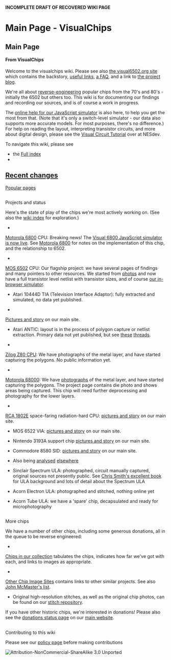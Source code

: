 **INCOMPLETE DRAFT OF RECOVERED WIKI PAGE**

# Main Page - VisualChips


	

	
	


## Main Page


	

		


#### From VisualChips


		

		

		

Welcome to the visualchips wiki.  Please see also 
[the visual6502.org site](http://visual6502.org) which contains the backstory, 
[useful links](http://visual6502.org/links.html), 
[a FAQ](http://visual6502.org/faq.html), and a link to 
[the project blog](http://blog.visual6502.org/).


We're all about 
[reverse-engineering](index.php?title=The_reverse_engineering_process) popular chips from the 70's and 80's - initially the 6502 but others too. This wiki is for documenting our findings and recording our sources, and is of course a work in progress.


The 
[online help for our JavaScript simulator](index.php?title=JssimUserHelp) is also here, to help you get the most from that. (Note that it's only a switch-level simulator - our data also supports more accurate models. For most purposes, there's no difference.) For help on reading the layout, interpreting transistor circuits, and more about digital design, please see the 
[Visual Circuit Tutorial](http://wiki.nesdev.com/w/index.php/Visual_circuit_tutorial) over at NESdev.



To navigate this wiki, please see


-  the 
[Full index](index.php?title=Special:AllPages)
-  
[Recent changes](index.php?title=Special:RecentChanges)
-  
[Popular pages](index.php?title=Special:PopularPages)

##  
 Projects and status 


Here's the state of play of the chips we're most actively working on. (See also the 
[wiki index](index.php?title=Special:AllPages) for exploration.)


-  
[Motorola 6800](index.php?title=Motorola_6800) CPU: Breaking news! The 
[Visual 6800 JavaScript simulator is now live](http://visual6502.org/JSSim/expert-6800.html). See 
[Motorola 6800](index.php?title=Motorola_6800) for notes on the implementation of this chip, and the relationship to 6502.

-  
[MOS 6502](index.php?title=MOS_6502) CPU: Our flagship project: we have several pages of findings and many pointers to other resources. We started from 
[photos](index.php?title=Photos_of_MOS_6502D) and now have a full transistor level netlist with transistor sizes, and of course 
[our in-browser simulator](http://visual6502.org/JSSim/expert.html?nosim=t&label=PLA,100,1169,2328,8393,934&label=Datapath,100,2143,8820,7676,5689&label=Control,100,3333,4083).

-  Atari 10444D TIA (Television Interface Adaptor): fully extracted and simulated, no data yet published.

-  
[Pictures and story](http://visual6502.org/images/pages/Atari_10444D_TIA.html) on our main site.

-  Atari ANTIC: layout is in the process of polygon capture or netlist extraction.
Primary data not yet published, but see 
[these](http://www.atariage.com/forums/topic/172580-antic-decap-and-reverse-engineering/) 
[threads](http://www.atariage.com/forums/topic/136706-internal-antic-and-gtia-schematics/).

-  
[Zilog Z80 CPU](index.php?title=Z8400): We have photographs of the metal layer, and have started capturing the polygons.  No public information yet.

-  
[Motorola 68000](index.php?title=Motorola_68000): We have 
[photographs](http://visual6502.org/images/pages/Motorola_68000.html) of the metal layer, and have started capturing the polygons.
The project page contains die photo and shows areas being captured. This chip will need further deprocessing and photography for the lower layers.

-  
[RCA 1802E](index.php?title=RCA_1802E) space-faring radiation-hard CPU: 
[pictures and story](http://visual6502.org/images/pages/RCA_1802.html) on our main site.

-  MOS 6522 VIA: 
[pictures and story](http://visual6502.org/images/pages/MOS_6522.html) on our main site.

-  Nintendo 3193A support chip 
[pictures and story](http://visual6502.org/images/pages/Nintendo_3193A.html) on our main site.

-  Commodore 8580 SID: 
[pictures and story](http://visual6502.org/images/pages/Commodore_8580_SID.html) on our main site.

-  Also being 
[analysed](http://oms.wmhost.com/misc/) 
[elsewhere](http://oms.wmhost.com/misc/IMPORTANT!.htm)
-  Sinclair Spectrum ULA: photographed, circuit manually captured, original sources not presently public.
See 
[Chris Smith's excellent book](http://www.zxdesign.info/book/) for ULA background and lots of detail about the Spectrum ULA

-  Acorn Electron ULA: photographed and stitched, nothing online yet

-  Acorn Tube ULA: we have a 'spare' chip, decapsulated and ready for microphotography


##  
 More chips 


We have a number of other chips, including some generous donations, all in the queue to be reverse engineered:


-  
[Chips in our collection](index.php?title=Chips_in_our_collection) tabulates the chips, indicates how far we've got with each, and links to images as appropriate.

-  
[Other Chip Image Sites](index.php?title=Other_Chip_Image_Sites) contains links to other similar projects. See also 
[John McMaster's list](https://siliconpr0n.org/archive/doku.php?id=digitized).

-  Original high-resolution stitches, as well as the original chip photos, can be found on our 
[stitch repository](http://uxul.org/~noname/visual6502/).

If you have other historic chips, we're interested in donations! Please also see the 
[donations status page](http://visual6502.org/donate_hw.html) on our 
[main website](http://visual6502.org).



##  
 Contributing to this wiki 


Please see our 
[policy page](index.php?title=WikiContributionPolicy) before making contributions



![Attribution-NonCommercial-ShareAlike 3.0 Unported](http://i.creativecommons.org/l/by-nc-sa/3.0/88x31.png)

